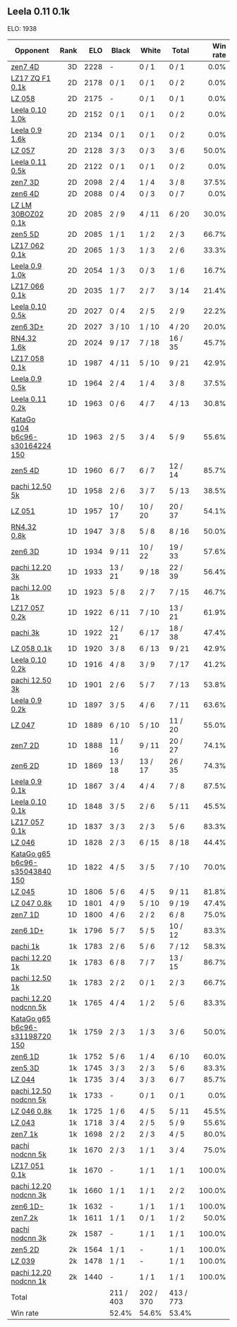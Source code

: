 ## Leela 0.11 0.1k ##

ELO: 1938

Opponent | Rank | ELO | Black | White | Total | Win rate
---------|-----:|----:|-------|-------|-------|-------:
[zen7 4D](zen7%204D.md) | 3D | 2228 | - | 0 / 1 | 0 / 1 | 0.0%
[LZ17 ZQ F1 0.1k](LZ17%20ZQ%20F1%200.1k.md) | 2D | 2178 | 0 / 1 | 0 / 1 | 0 / 2 | 0.0%
[LZ 058](LZ%20058.md) | 2D | 2175 | - | 0 / 1 | 0 / 1 | 0.0%
[Leela 0.10 1.0k](Leela%200.10%201.0k.md) | 2D | 2152 | 0 / 1 | 0 / 1 | 0 / 2 | 0.0%
[Leela 0.9 1.6k](Leela%200.9%201.6k.md) | 2D | 2134 | 0 / 1 | 0 / 1 | 0 / 2 | 0.0%
[LZ 057](LZ%20057.md) | 2D | 2128 | 3 / 3 | 0 / 3 | 3 / 6 | 50.0%
[Leela 0.11 0.5k](Leela%200.11%200.5k.md) | 2D | 2122 | 0 / 1 | 0 / 1 | 0 / 2 | 0.0%
[zen7 3D](zen7%203D.md) | 2D | 2098 | 2 / 4 | 1 / 4 | 3 / 8 | 37.5%
[zen6 4D](zen6%204D.md) | 2D | 2088 | 0 / 4 | 0 / 3 | 0 / 7 | 0.0%
[LZ LM 30BOZ02 0.1k](LZ%20LM%2030BOZ02%200.1k.md) | 2D | 2085 | 2 / 9 | 4 / 11 | 6 / 20 | 30.0%
[zen5 5D](zen5%205D.md) | 2D | 2085 | 1 / 1 | 1 / 2 | 2 / 3 | 66.7%
[LZ17 062 0.1k](LZ17%20062%200.1k.md) | 2D | 2065 | 1 / 3 | 1 / 3 | 2 / 6 | 33.3%
[Leela 0.9 1.0k](Leela%200.9%201.0k.md) | 2D | 2054 | 1 / 3 | 0 / 3 | 1 / 6 | 16.7%
[LZ17 066 0.1k](LZ17%20066%200.1k.md) | 2D | 2035 | 1 / 7 | 2 / 7 | 3 / 14 | 21.4%
[Leela 0.10 0.5k](Leela%200.10%200.5k.md) | 2D | 2027 | 0 / 4 | 2 / 5 | 2 / 9 | 22.2%
[zen6 3D+](zen6%203D+.md) | 2D | 2027 | 3 / 10 | 1 / 10 | 4 / 20 | 20.0%
[RN4.32 1.6k](RN4.32%201.6k.md) | 2D | 2024 | 9 / 17 | 7 / 18 | 16 / 35 | 45.7%
[LZ17 058 0.1k](LZ17%20058%200.1k.md) | 1D | 1987 | 4 / 11 | 5 / 10 | 9 / 21 | 42.9%
[Leela 0.9 0.5k](Leela%200.9%200.5k.md) | 1D | 1964 | 2 / 4 | 1 / 4 | 3 / 8 | 37.5%
[Leela 0.11 0.2k](Leela%200.11%200.2k.md) | 1D | 1963 | 0 / 6 | 4 / 7 | 4 / 13 | 30.8%
[KataGo g104 b6c96-s30164224 150](KataGo%20g104%20b6c96-s30164224%20150.md) | 1D | 1963 | 2 / 5 | 3 / 4 | 5 / 9 | 55.6%
[zen5 4D](zen5%204D.md) | 1D | 1960 | 6 / 7 | 6 / 7 | 12 / 14 | 85.7%
[pachi 12.50 5k](pachi%2012.50%205k.md) | 1D | 1958 | 2 / 6 | 3 / 7 | 5 / 13 | 38.5%
[LZ 051](LZ%20051.md) | 1D | 1957 | 10 / 17 | 10 / 20 | 20 / 37 | 54.1%
[RN4.32 0.8k](RN4.32%200.8k.md) | 1D | 1947 | 3 / 8 | 5 / 8 | 8 / 16 | 50.0%
[zen6 3D](zen6%203D.md) | 1D | 1934 | 9 / 11 | 10 / 22 | 19 / 33 | 57.6%
[pachi 12.20 3k](pachi%2012.20%203k.md) | 1D | 1933 | 13 / 21 | 9 / 18 | 22 / 39 | 56.4%
[pachi 12.00 1k](pachi%2012.00%201k.md) | 1D | 1923 | 5 / 8 | 2 / 7 | 7 / 15 | 46.7%
[LZ17 057 0.2k](LZ17%20057%200.2k.md) | 1D | 1922 | 6 / 11 | 7 / 10 | 13 / 21 | 61.9%
[pachi 3k](pachi%203k.md) | 1D | 1922 | 12 / 21 | 6 / 17 | 18 / 38 | 47.4%
[LZ 058 0.1k](LZ%20058%200.1k.md) | 1D | 1920 | 3 / 8 | 6 / 13 | 9 / 21 | 42.9%
[Leela 0.10 0.2k](Leela%200.10%200.2k.md) | 1D | 1916 | 4 / 8 | 3 / 9 | 7 / 17 | 41.2%
[pachi 12.50 3k](pachi%2012.50%203k.md) | 1D | 1901 | 2 / 6 | 5 / 7 | 7 / 13 | 53.8%
[Leela 0.9 0.2k](Leela%200.9%200.2k.md) | 1D | 1897 | 3 / 5 | 4 / 6 | 7 / 11 | 63.6%
[LZ 047](LZ%20047.md) | 1D | 1889 | 6 / 10 | 5 / 10 | 11 / 20 | 55.0%
[zen7 2D](zen7%202D.md) | 1D | 1888 | 11 / 16 | 9 / 11 | 20 / 27 | 74.1%
[zen6 2D](zen6%202D.md) | 1D | 1869 | 13 / 18 | 13 / 17 | 26 / 35 | 74.3%
[Leela 0.9 0.1k](Leela%200.9%200.1k.md) | 1D | 1867 | 3 / 4 | 4 / 4 | 7 / 8 | 87.5%
[Leela 0.10 0.1k](Leela%200.10%200.1k.md) | 1D | 1848 | 3 / 5 | 2 / 6 | 5 / 11 | 45.5%
[LZ17 057 0.1k](LZ17%20057%200.1k.md) | 1D | 1837 | 3 / 3 | 2 / 3 | 5 / 6 | 83.3%
[LZ 046](LZ%20046.md) | 1D | 1828 | 2 / 3 | 6 / 15 | 8 / 18 | 44.4%
[KataGo g65 b6c96-s35043840 150](KataGo%20g65%20b6c96-s35043840%20150.md) | 1D | 1822 | 4 / 5 | 3 / 5 | 7 / 10 | 70.0%
[LZ 045](LZ%20045.md) | 1D | 1806 | 5 / 6 | 4 / 5 | 9 / 11 | 81.8%
[LZ 047 0.8k](LZ%20047%200.8k.md) | 1D | 1801 | 4 / 9 | 5 / 10 | 9 / 19 | 47.4%
[zen7 1D](zen7%201D.md) | 1D | 1800 | 4 / 6 | 2 / 2 | 6 / 8 | 75.0%
[zen6 1D+](zen6%201D+.md) | 1k | 1796 | 5 / 7 | 5 / 5 | 10 / 12 | 83.3%
[pachi 1k](pachi%201k.md) | 1k | 1783 | 2 / 6 | 5 / 6 | 7 / 12 | 58.3%
[pachi 12.20 1k](pachi%2012.20%201k.md) | 1k | 1783 | 6 / 8 | 7 / 7 | 13 / 15 | 86.7%
[pachi 12.50 1k](pachi%2012.50%201k.md) | 1k | 1783 | 2 / 2 | 0 / 1 | 2 / 3 | 66.7%
[pachi 12.20 nodcnn 5k](pachi%2012.20%20nodcnn%205k.md) | 1k | 1765 | 4 / 4 | 1 / 2 | 5 / 6 | 83.3%
[KataGo g65 b6c96-s31198720 150](KataGo%20g65%20b6c96-s31198720%20150.md) | 1k | 1759 | 2 / 3 | 1 / 3 | 3 / 6 | 50.0%
[zen6 1D](zen6%201D.md) | 1k | 1752 | 5 / 6 | 1 / 4 | 6 / 10 | 60.0%
[zen5 3D](zen5%203D.md) | 1k | 1745 | 3 / 3 | 2 / 3 | 5 / 6 | 83.3%
[LZ 044](LZ%20044.md) | 1k | 1735 | 3 / 4 | 3 / 3 | 6 / 7 | 85.7%
[pachi 12.50 nodcnn 5k](pachi%2012.50%20nodcnn%205k.md) | 1k | 1733 | - | 0 / 1 | 0 / 1 | 0.0%
[LZ 046 0.8k](LZ%20046%200.8k.md) | 1k | 1725 | 1 / 6 | 4 / 5 | 5 / 11 | 45.5%
[LZ 043](LZ%20043.md) | 1k | 1718 | 3 / 4 | 2 / 5 | 5 / 9 | 55.6%
[zen7 1k](zen7%201k.md) | 1k | 1698 | 2 / 2 | 2 / 3 | 4 / 5 | 80.0%
[pachi nodcnn 5k](pachi%20nodcnn%205k.md) | 1k | 1670 | 2 / 3 | 1 / 1 | 3 / 4 | 75.0%
[LZ17 051 0.1k](LZ17%20051%200.1k.md) | 1k | 1670 | - | 1 / 1 | 1 / 1 | 100.0%
[pachi 12.20 nodcnn 3k](pachi%2012.20%20nodcnn%203k.md) | 1k | 1660 | 1 / 1 | 1 / 1 | 2 / 2 | 100.0%
[zen6 1D-](zen6%201D-.md) | 1k | 1632 | - | 1 / 1 | 1 / 1 | 100.0%
[zen7 2k](zen7%202k.md) | 1k | 1611 | 1 / 1 | 0 / 1 | 1 / 2 | 50.0%
[pachi nodcnn 3k](pachi%20nodcnn%203k.md) | 2k | 1587 | - | 1 / 1 | 1 / 1 | 100.0%
[zen5 2D](zen5%202D.md) | 2k | 1564 | 1 / 1 | - | 1 / 1 | 100.0%
[LZ 039](LZ%20039.md) | 2k | 1478 | 1 / 1 | - | 1 / 1 | 100.0%
[pachi 12.20 nodcnn 1k](pachi%2012.20%20nodcnn%201k.md) | 2k | 1440 | - | 1 / 1 | 1 / 1 | 100.0%
Total | | | 211 / 403 | 202 / 370 | 413 / 773 | 
Win rate| | | 52.4% | 54.6% | 53.4% | 

